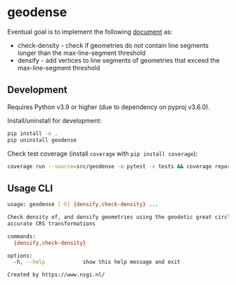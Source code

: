 # geodense


Eventual goal is to implement the following [document](https://geoforum.nl/uploads/default/original/2X/c/c0795baa683bf3845c866ae4c576a880455be02a.pdf) as:

- check-density - check if geometries do not contain line segments longer than the max-line-segment threshold
- densify - add vertices to line segments of geometries that exceed the max-line-segment threshold

## Development

Requires Python v3.9 or higher (due to dependency on pyproj v3.6.0).

Install/uninstall for development:

```sh
pip install -e .
pip uninstall geodense
```

Check test coverage (install `coverage` with `pip install coverage`):

```sh
coverage run --source=src/geodense -m pytest -v tests && coverage report -m
```

## Usage CLI

```sh
usage: geodense [-h] {densify,check-density} ...

Check density of, and densify geometries using the geodetic great circle calculation for
accurate CRS transformations

commands:
  {densify,check-density}

options:
  -h, --help            show this help message and exit

Created by https://www.nsgi.nl/
```


